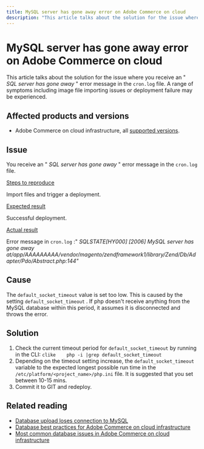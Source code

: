 ```yaml
---
title: MySQL server has gone away​ error on Adobe Commerce on cloud
description: "This article talks about the solution for the issue where you receive an \" *SQL server has gone away* \" error message in the `cron.log` file. A range of symptoms including image file importing issues or deployment failure may be experienced."
---
```


# MySQL server has gone away​ error on Adobe Commerce on cloud

This article talks about the solution for the issue where you receive an " *SQL server has gone away* " error message in the `cron.log` file. A range of symptoms including image file importing issues or deployment failure may be experienced.

## Affected products and versions

* Adobe Commerce on cloud infrastructure, all [supported versions](https://magento.com/sites/default/files/magento-software-lifecycle-policy.pdf).

## Issue

You receive an " *SQL server has gone away* " error message in the `cron.log` file.

 <u>Steps to reproduce</u>

Import files and trigger a deployment.

 <u>Expected result</u>

Successful deployment.

 <u>Actual result</u>

Error message in `cron.log` :" *SQLSTATE\[HY000\] \[2006\] MySQL server has gone away at/app/AAAAAAAAA/vendor/magento/zendframework1/library/Zend/Db/Adapter/Pdo/Abstract.php:144"*

## Cause

The `default_socket_timeout` value is set too low. This is caused by the setting `default_socket_timeout` . If php doesn't receive anything from the MySQL database within this period, it assumes it is disconnected and throws the error.

## Solution

1. Check the current timeout period for `default_socket_timeout` by running in the CLI:    ```clike    php -i |grep default_socket_timeout    ```
1. Depending on the timeout setting increase, the `default_socket_timeout` variable to the expected longest possible run time in the `/etc/platform/<project_name>/php.ini` file. It is suggested that you set between 10-15 mins.
1. Commit it to GIT and redeploy.

## Related reading

* [Database upload loses connection to MySQL](https://support.magento.com/hc/en-us/articles/360037591172)
* [Database best practices for Adobe Commerce on cloud infrastructure](/help/best-practices/database/database-best-practices-for-magento-commerce-cloud.md)
* [Most common database issues in Adobe Commerce on cloud infrastructure](https://support.magento.com/hc/en-us/articles/360041739651)
